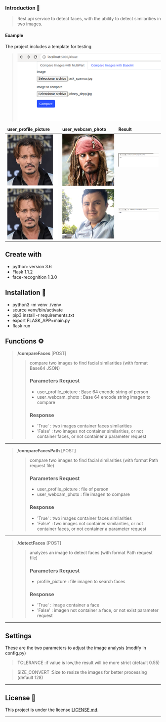 ### Introduction 🚀
> Rest api service to detect faces, with the ability to detect similarities  in two images.
#### Example
The project includes a template for testing
>![Test Image 4](static/images/example/exampleOne.png) 

<table>
    <thead>
    <td><b>user_profile_picture</b></td>
    <td><b>user_webcam_photo</b></td>
    <td><b>Result</b></td>
    </thead>
    <tr>
    <td>
    <img width="289" src="https://raw.githubusercontent.com/carlosmata96/teotl/master/static/images/Johnny_depp/johnny_depp.jpg">
    </td>
    <td>
    <img width="289" src="https://raw.githubusercontent.com/carlosmata96/teotl/master/static/images/Johnny_depp/jack_sparrow.jpg">
    </td>
    <td>
    <img  src="https://raw.githubusercontent.com/carlosmata96/teotl/master/static/images/example/result.png">
    </td>
    </tr>
    <tr>
    <tr>
    <td>
    <img width="289" src="https://raw.githubusercontent.com/carlosmata96/teotl/master/static/images/Johnny_depp/johnny_depp.jpg">
    </td>
    <td>
    <img width="289" src="https://raw.githubusercontent.com/carlosmata96/teotl/master/static/images/photos/carlos.png">
    </td>
    <td>
    <img  src="https://raw.githubusercontent.com/carlosmata96/teotl/master/static/images/example/result2.png">
    </td>
    </tr>
    </tr>
</table>

## Create with
* python: version 3.6
* Flask 1.1.2
* face-recognition 1.3.0
## Installation 🔧

* python3 -m venv ./venv
* source venv/bin/activate
* pip3 install -r requirements.txt
* export FLASK_APP=main.py
* flask run

## Functions ⚙️

> **/compareFaces** [POST]
>> compare two images to find facial similarities (with format Base64 JSON)
>> ### Parameters Request
>> * user_profile_picture : Base 64 encode string of person
>> * user_webcam_photo : Base 64 encode string imagen to compare
>> ### Response
>> * 'True' : two images container faces similarities
>> * 'False' : two images not container similarities, or not container faces, or not container a parameter request
---
> **/compareFacesPath** [POST]
>> compare two images to find facial similarities (with format Path request file)
>> ### Parameters Request
>> * user_profile_picture : file of person
>> * user_webcam_photo : file imagen to compare
>> ### Response
>> * 'True' : two images container faces similarities
>> * 'False' : two images not container similarities, or not container faces, or not container a parameter request
---
> **/detectFaces** [POST]
>> analyzes an image to detect faces (with format Path request file)
>> ### Parameters Request
>> * profile_picture : file imagen to search faces
>> ### Response
>> * 'True' : image container a face
>> * 'False' : imagen not container a face, or not exist parameter request
---
## **Settings**
These are the two parameters to adjust the image analysis (modify in config.py)
>TOLERANCE :if value is low,the result will be more strict (default 0.55)

>SIZE_CONVERT :Size to resize the images for better processing (default 128)
---
## License 📄
This project is under the license [LICENSE.md](LICENSE.md).

---
